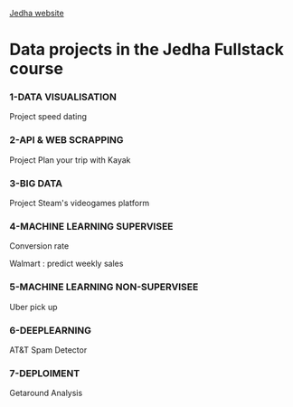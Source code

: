 
[Jedha website](https://www.jedha.co/formations/formation-data-scientist)

# Data projects in the Jedha Fullstack course


### 1-DATA VISUALISATION 
Project speed dating 

### 2-API & WEB SCRAPPING
Project Plan your trip with Kayak 

### 3-BIG DATA
Project Steam's videogames platform 

### 4-MACHINE LEARNING SUPERVISEE
Conversion rate 

Walmart : predict weekly sales 

### 5-MACHINE LEARNING NON-SUPERVISEE
Uber pick up

### 6-DEEPLEARNING 
AT&T Spam Detector

### 7-DEPLOIMENT 
Getaround Analysis
